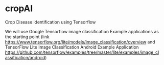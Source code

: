 # cropAI
Crop Disease identification using Tensorflow

We will use Google Tensorflow image classification Example applications as the starting point (link https://www.tensorflow.org/lite/models/image_classification/overview and 
TensorFlow Lite Image Classification Android Example Application https://github.com/tensorflow/examples/tree/master/lite/examples/image_classification/android)
